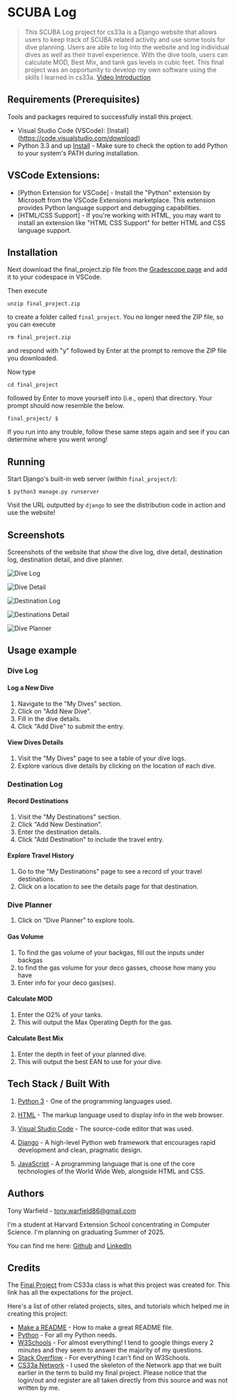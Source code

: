 # SCUBA Log
> This SCUBA Log project for cs33a is a Django website that allows users to keep track of SCUBA related activity and use some tools for dive planning. Users are able to log into the website and log individual dives as well as their travel experience. With the dive tools, users can calculate MOD, Best Mix, and tank gas levels in cubic feet. This final project was an opportunity to develop my own software using the skills I learned in cs33a.
[Video Introduction](https://www.youtube.com/watch?v=FoU-_yPjXz8)


## Requirements  (Prerequisites)
Tools and packages required to successfully install this project.
* Visual Studio Code (VSCode): [Install] (https://code.visualstudio.com/download)
* Python 3.3 and up [Install](https://www.python.org/downloads/) - Make sure to check the option to add Python to your system's PATH during installation.

## VSCode Extensions:
* [Python Extension for VSCode] - Install the "Python" extension by Microsoft from the VSCode Extensions marketplace. This extension provides Python language support and debugging capabilities.
* [HTML/CSS Support] - If you're working with HTML, you may want to install an extension like "HTML CSS Support" for better HTML and CSS language support.


## Installation
Next download the final_project.zip file from the [Gradescope page](https://www.gradescope.com/courses/564771) and add it to your codespace in VSCode.

Then execute

`unzip final_project.zip`

to create a folder called `final_project`. You no longer need the ZIP file, so you can execute

`rm final_project.zip`

and respond with "y" followed by Enter at the prompt to remove the ZIP file you downloaded.

Now type

`cd final_project`

followed by Enter to move yourself into (i.e., open) that directory. Your prompt should now resemble the below.

`final_project/ $`

If you run into any trouble, follow these same steps again and see if you can determine where you went wrong!

## Running

Start Django's built-in web server (within `final_project/`):

`$ python3 manage.py runserver`

Visit the URL outputted by `django` to see the distribution code in action and use the website!

## Screenshots
Screenshots of the website that show the dive log, dive detail, destination log, destination detail, and dive planner.

![Dive Log](https://drive.google.com/file/d/1CPTVby-xo-RaEuaeb6DQ48zDredT6K3b/view?usp=sharing)


![Dive Detail](https://drive.google.com/file/d/1rQdc3v5DcJ8aQLCngNV4uqn_dEgRwLoC/view?usp=sharing)


![Destination Log](https://drive.google.com/file/d/1qmpO8UaHg_V8p-LG6qPlynecoYApIA5z/view?usp=sharing)


![Destinations Detail](https://drive.google.com/file/d/1DaOAUgVF4dxMKbeMbPzpso7nIQUTox7Y/view?usp=sharing)


![Dive Planner](https://drive.google.com/file/d/1PNTXZdU-zyrsQ8WwV6kVgOyXbvaNWbkS/view?usp=sharing)

## Usage example
### Dive Log
#### Log a New Dive

1. Navigate to the "My Dives" section.
2. Click on "Add New Dive".
3. Fill in the dive details.
4. Click "Add Dive" to submit the entry.

#### View Dives Details

1. Visit the "My Dives" page to see a table of your dive logs.
2. Explore various dive details by clicking on the location of each dive.

### Destination Log

#### Record Destinations

1. Visit the "My Destinations" section.
2. Click "Add New Destination".
3. Enter the destination details.
4. Click "Add Destination" to include the travel entry.

#### Explore Travel History

1. Go to the "My Destinations" page to see a record of your travel destinations.
2. Click on a location to see the details page for that destination.

### Dive Planner

1. Click on "Dive Planner" to explore tools.

#### Gas Volume

1. To find the gas volume of your backgas, fill out the inputs under backgas
2. to find the gas volume for your deco gasses, choose how many you have
3. Enter info for your deco gas(ses).

#### Calculate MOD

1. Enter the O2% of your tanks.
2. This will output the Max Operating Depth for the gas.

#### Calculate Best Mix

1. Enter the depth in feet of your planned dive.
2. This will output the best EAN to use for your dive.

## Tech Stack / Built With
1. [Python 3](https://www.python.org/download/releases/3.0/) - One of the programming languages used.

2. [HTML](https://developer.mozilla.org/en-US/docs/Learn/Getting_started_with_the_web/HTML_basics) - The markup language used to display info in the web browser.

3. [Visual Studio Code](https://code.visualstudio.com/) - The source-code editor that was used.

4. [Django](https://www.djangoproject.com/) - A high-level Python web framework that encourages rapid development and clean, pragmatic design.

5. [JavaScript](https://www.javascript.com/) - A programming language that is one of the core technologies of the World Wide Web, alongside HTML and CSS.


## Authors
Tony Warfield - tony.warfield86@gmail.com

I'm a student at Harvard Extension School concentrating in Computer Science. I'm planning on graduating Summer of 2025.

You can find me here:
[Github](https://github.com/aaphid256) and
[LinkedIn](https://www.linkedin.com/in/tonywarfieldta/)

## Credits
The [Final Project](https://cs50.harvard.edu/extension/web/2023/fall/projects/final/) from CS33a class is what this project was created for. This link has all the expectations for the project.

Here's a list of other related projects, sites, and tutorials which helped me in creating this project:

- [Make a README](https://medium.com/@sagarganiga468/how-to-create-a-stunning-readme-md-edf1c74b6a46) - How to make a great README file.
- [Python](https://www.python.org) - For all my Python needs.
- [W3Schools](https://www.w3schools.com/) - For almost everything! I tend to google things every 2 minutes and they seem to answer the majority of my questions.
- [Stack Overflow](https://stackoverflow.com/) - For everything I can't find on W3Schools.
- [CS33a Network](https://cs50.harvard.edu/extension/web/2023/fall/projects/4/network/) - I used the skeleton of the Network app that we built earlier in the term to build my final project. Please notice that the login/out and register are all taken directly from this source and was not written by me.

